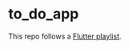 # to_do_app

This repo follows a [Flutter playlist](https://www.youtube.com/playlist?list=PLJbRSPP1eDeWJO9qKA7gI6eExO6ta44pc).
